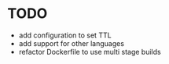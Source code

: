 # TODO

- add configuration to set TTL
- add support for other languages
- refactor Dockerfile to use multi stage builds